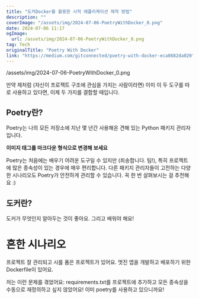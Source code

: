 ```yaml
---
title: "도커Docker를 활용한 시적 애플리케이션 제작 방법"
description: ""
coverImage: "/assets/img/2024-07-06-PoetryWithDocker_0.png"
date: 2024-07-06 11:17
ogImage: 
  url: /assets/img/2024-07-06-PoetryWithDocker_0.png
tag: Tech
originalTitle: "Poetry With Docker"
link: "https://medium.com/gitconnected/poetry-with-docker-eca8682da020"
---
```



/assets/img/2024-07-06-PoetryWithDocker_0.png

만약 제처럼 (자신이 프로젝트 구조에 관심을 가지는 사람이라면) 이미 이 두 도구를 따로 사용하고 있다면, 이제 두 가지를 결합할 때입니다.

## Poetry란?

Poetry는 나의 모든 저장소에 지난 몇 년간 사용해온 견해 있는 Python 패키지 관리자입니다.

<div class="content-ad"></div>

**이미지 태그를 마크다운 형식으로 변경해 보세요**

Poetry는 처음에는 배우기 어려운 도구일 수 있지만 (죄송합니다. 팀!), 특히 프로젝트에 많은 종속성이 있는 경우에 매우 편리합니다. 다른 패키지 관리자들이 고전하는 다양한 시나리오도 Poetry가 안전하게 관리할 수 있습니다. 꼭 한 번 살펴보시는 걸 추천해요 :)

## 도커란?

도커가 무엇인지 알아두는 것이 좋아요. 그리고 배워야 해요!

# 흔한 시나리오

<div class="content-ad"></div>

프로젝트 잘 관리되고 시를 품은 프로젝트가 있어요.
멋진 앱을 개발하고 배포하기 위한 Dockerfile이 있어요.

저는 이런 문제를 겪었어요:
requirements.txt를 프로젝트에 추가하고 모든 종속성을 수동으로 재정의하고 싶지 않았어요! 이미 poetry를 사용하고 있으니까요!